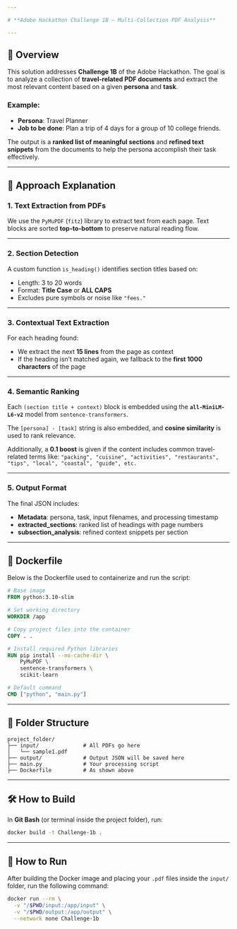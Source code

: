 ```yaml
---

# **Adobe Hackathon Challenge 1B – Multi-Collection PDF Analysis**

---
```


## 🚀 Overview

This solution addresses **Challenge 1B** of the Adobe Hackathon. The goal is to analyze a collection of **travel-related PDF documents** and extract the most relevant content based on a given **persona** and **task**.

### Example:

* **Persona**: Travel Planner
* **Job to be done**: Plan a trip of 4 days for a group of 10 college friends.

The output is a **ranked list of meaningful sections** and **refined text snippets** from the documents to help the persona accomplish their task effectively.

---

## 🧠 Approach Explanation

### 1. **Text Extraction from PDFs**

We use the `PyMuPDF` (`fitz`) library to extract text from each page. Text blocks are sorted **top-to-bottom** to preserve natural reading flow.

---

### 2. **Section Detection**

A custom function `is_heading()` identifies section titles based on:

* Length: 3 to 20 words
* Format: **Title Case** or **ALL CAPS**
* Excludes pure symbols or noise like `"fees."`

---

### 3. **Contextual Text Extraction**

For each heading found:

* We extract the next **15 lines** from the page as context
* If the heading isn’t matched again, we fallback to the **first 1000 characters** of the page

---

### 4. **Semantic Ranking**

Each `(section title + context)` block is embedded using the **`all-MiniLM-L6-v2`** model from `sentence-transformers`.

The `[persona] - [task]` string is also embedded, and **cosine similarity** is used to rank relevance.

Additionally, a **0.1 boost** is given if the content includes common travel-related terms like:
`"packing", "cuisine", "activities", "restaurants", "tips", "local", "coastal", "guide", etc.`

---

### 5. **Output Format**

The final JSON includes:

* **Metadata**: persona, task, input filenames, and processing timestamp
* **extracted\_sections**: ranked list of headings with page numbers
* **subsection\_analysis**: refined context snippets per section

---

## 🐳 Dockerfile

Below is the Dockerfile used to containerize and run the script:

```dockerfile
# Base image
FROM python:3.10-slim

# Set working directory
WORKDIR /app

# Copy project files into the container
COPY . .

# Install required Python libraries
RUN pip install --no-cache-dir \
    PyMuPDF \
    sentence-transformers \
    scikit-learn

# Default command
CMD ["python", "main.py"]
```

---

## 📁 Folder Structure

```plaintext
project_folder/
├── input/              # All PDFs go here
│   └── sample1.pdf
├── output/             # Output JSON will be saved here
├── main.py             # Your processing script
├── Dockerfile          # As shown above
```

---

## 🛠️ How to Build

In **Git Bash** (or terminal inside the project folder), run:

```bash
docker build -t Challenge-1b .
```

---

## 🚀 How to Run

After building the Docker image and placing your `.pdf` files inside the `input/` folder, run the following command:

```bash
docker run --rm \
  -v "/$PWD/input:/app/input" \
  -v "/$PWD/output:/app/output" \
  --network none Challenge-1b
```
